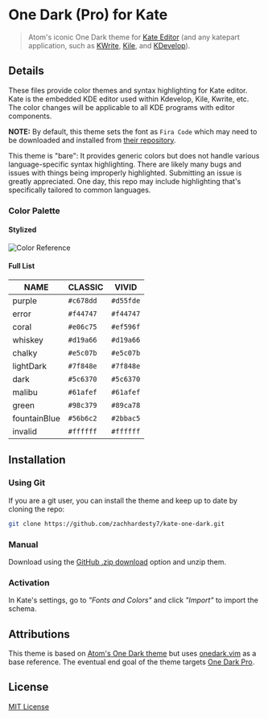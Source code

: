 # One Dark (Pro) for Kate

> Atom's iconic One Dark theme for [Kate Editor](https://kate-editor.org/) (and any katepart application, such as [KWrite](https://www.kde.org/applications/utilities/kwrite/), [Kile](http://kile.sourceforge.net/), and [KDevelop](https://www.kdevelop.org/)).

## Details

These files provide color themes and syntax highlighting for Kate editor. Kate is the
embedded KDE editor used within Kdevelop, Kile, Kwrite, etc. The color changes will be
applicable to all KDE programs with editor components.

**NOTE:** By default, this theme sets the font as `Fira Code` which may need to be
downloaded and installed from [their repository](https://github.com/tonsky/FiraCode).

This theme is "bare": It provides generic colors but does not handle various
language-specific syntax highlighting. There are likely many bugs and issues with things
being improperly highlighted. Submitting an issue is greatly appreciated. One day, this
repo may include highlighting that's specifically tailored to common languages.

### Color Palette

#### Stylized

![Color Reference](https://raw.githubusercontent.com/joshdick/onedark.vim/master/img/color_reference.png)

#### Full List

| NAME         | CLASSIC   | VIVID     |
| ------------ | --------- | --------- |
| purple       | `#c678dd` | `#d55fde` |
| error        | `#f44747` | `#f44747` |
| coral        | `#e06c75` | `#ef596f` |
| whiskey      | `#d19a66` | `#d19a66` |
| chalky       | `#e5c07b` | `#e5c07b` |
| lightDark    | `#7f848e` | `#7f848e` |
| dark         | `#5c6370` | `#5c6370` |
| malibu       | `#61afef` | `#61afef` |
| green        | `#98c379` | `#89ca78` |
| fountainBlue | `#56b6c2` | `#2bbac5` |
| invalid      | `#ffffff` | `#ffffff` |

## Installation

### Using Git

If you are a git user, you can install the theme and keep up to date by cloning the repo:

```sh
git clone https://github.com/zachhardesty7/kate-one-dark.git
```

### Manual

Download using the
[GitHub .zip download](https://github.com/zachhardesty7/kate-one-dark/archive/master.zip)
option and unzip them.

### Activation

In Kate's settings, go to _"Fonts and Colors"_ and click _"Import"_ to import the schema.

## Attributions

This theme is based on
[Atom's One Dark theme](https://github.com/atom/atom/tree/master/packages/one-dark-ui)
but uses [onedark.vim](https://github.com/joshdick/onedark.vim) as a base reference.
The eventual end goal of the theme targets
[One Dark Pro](https://github.com/Binaryify/OneDark-Pro).

## License

[MIT License](./LICENSE)
